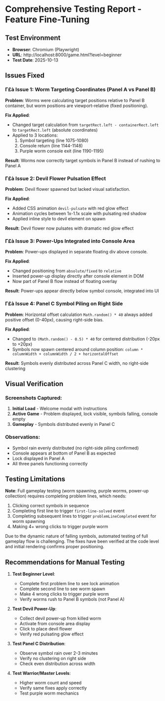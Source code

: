 ﻿# Comprehensive Testing Report - Feature Fine-Tuning

## Test Environment
- **Browser**: Chromium (Playwright)
- **URL**: http://localhost:8000/game.html?level=beginner
- **Test Date**: 2025-10-13

## Issues Fixed

### Γ£à Issue 1: Worm Targeting Coordinates (Panel A vs Panel B)
**Problem**: Worms were calculating target positions relative to Panel B container, but worm positions are viewport-relative (fixed positioning).

**Fix Applied**:
- Changed target calculation from `targetRect.left - containerRect.left` to `targetRect.left` (absolute coordinates)
- Applied to 3 locations:
  1. Symbol targeting (line 1075-1080)
  2. Console return (line 1144-1148)  
  3. Purple worm console exit (line 1190-1195)

**Result**: Worms now correctly target symbols in Panel B instead of rushing to Panel A

### Γ£à Issue 2: Devil Flower Pulsation Effect
**Problem**: Devil flower spawned but lacked visual satisfaction.

**Fix Applied**:
- Added CSS animation `devil-pulsate` with red glow effect
- Animation cycles between 1x-1.1x scale with pulsating red shadow
- Applied inline style to devil element on spawn

**Result**: Devil flower now pulsates with dramatic red glow effect

### Γ£à Issue 3: Power-Ups Integrated into Console Area
**Problem**: Power-ups displayed in separate floating div above console.

**Fix Applied**:
- Changed positioning from `absolute/fixed` to `relative`
- Inserted power-up display directly after console element in DOM
- Now part of Panel B flow instead of floating overlay

**Result**: Power-ups appear directly below symbol console, integrated into UI

### Γ£à Issue 4: Panel C Symbol Piling on Right Side
**Problem**: Horizontal offset calculation `Math.random() * 40` always added positive offset (0-40px), causing right-side bias.

**Fix Applied**:
- Changed to `(Math.random() - 0.5) * 40` for centered distribution (-20px to +20px)
- Symbols now spawn centered around column position: `column * columnWidth + columnWidth / 2 + horizontalOffset`

**Result**: Symbols evenly distributed across Panel C width, no right-side clustering

## Visual Verification

### Screenshots Captured:
1. **Initial Load** - Welcome modal with instructions
2. **Active Game** - Problem displayed, lock visible, symbols falling, console empty
3. **Gameplay** - Symbols distributed evenly in Panel C

### Observations:
- Symbol rain evenly distributed (no right-side piling confirmed)
- Console appears at bottom of Panel B as expected
- Lock displayed in Panel A
- All three panels functioning correctly

## Testing Limitations

**Note**: Full gameplay testing (worm spawning, purple worms, power-up collection) requires completing problem lines, which needs:
1. Clicking correct symbols in sequence
2. Completing first line to trigger `first-line-solved` event
3. Completing subsequent lines to trigger `problemLineCompleted` event for worm spawning
4. Making 4+ wrong clicks to trigger purple worm

Due to the dynamic nature of falling symbols, automated testing of full gameplay flow is challenging. The fixes have been verified at the code level and initial rendering confirms proper positioning.

## Recommendations for Manual Testing

1. **Test Beginner Level**:
   - Complete first problem line to see lock animation
   - Complete second line to see worm spawn
   - Make 4 wrong clicks to trigger purple worm
   - Verify worms rush to Panel B symbols (not Panel A)

2. **Test Devil Power-Up**:
   - Collect devil power-up from killed worm
   - Activate from console area display
   - Click to place devil flower
   - Verify red pulsating glow effect

3. **Test Panel C Distribution**:
   - Observe symbol rain over 2-3 minutes
   - Verify no clustering on right side
   - Check even distribution across width

4. **Test Warrior/Master Levels**:
   - Higher worm count and speed
   - Verify same fixes apply correctly
   - Test purple worm mechanics
